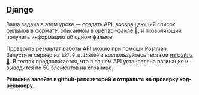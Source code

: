 ## Django

Ваша задача в этом уроке — создать API, возвращающий список фильмов в формате, описанном в [openapi-файле 💾](/files/django_openapi.yml), и позволяющий получить информацию об одном фильме.

Проверить результат работы API можно при помощи Postman. Запустите сервер на `127.0.0.1:8000` и воспользуйтесь тестами [из файла 💾](/files/postman_tests.json). В тестах предполагается, что в вашем API установлена пагинация и выводится по 50 элементов на странице.

**Решение залейте в github-репозиторий и отправьте на проверку код-ревьюеру.**
